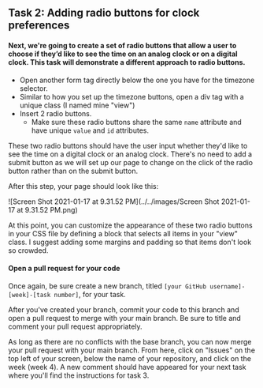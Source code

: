 ## Task 2: Adding radio buttons for clock preferences

#### Next, we're going to create a set of radio buttons that allow a user to choose if they’d like to see the time on an analog clock or on a digital clock. This task will demonstrate a different approach to radio buttons.

- Open another form tag directly below the one you have for the timezone selector.  
- Similar to how you set up the timezone buttons, open a div tag with a unique class (I named mine "view") 
- Insert 2 radio buttons. 
  - Make sure these radio buttons share the same `name` attribute and have unique `value` and `id` attributes.

These two radio buttons should have the user input whether they'd like to see the time on a digital clock or an analog clock.  There's no need to add a submit button as we will set up our page to change on the click of the radio button rather than on the submit button.

After this step, your page should look like this:

![Screen Shot 2021-01-17 at 9.31.52 PM](../../images/Screen Shot 2021-01-17 at 9.31.52 PM.png)

At this point, you can customize the appearance of these two radio buttons in your CSS file by defining a block that selects all items in your "view" class.  I suggest adding some margins and padding so that items don't look so crowded.

#### Open a pull request for your code

Once again, be sure create a new branch, titled `[your GitHub username]-[week]-[task number]`, for your task.

After you've created your branch, commit your code to this branch and open a pull request to merge with your main branch.  Be sure to title and comment your pull request appropriately.

As long as there are no conflicts with the base branch, you can now merge your pull request with your main branch. From here, click on "Issues" on the top left of your screen, below the name of your repository, and click on the week (week 4). A new comment should have appeared for your next task where you'll find the instructions for task 3.